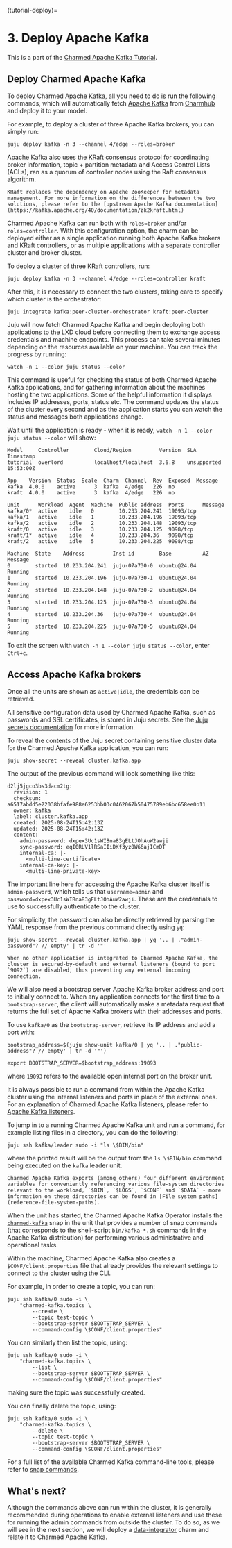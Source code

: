 (tutorial-deploy)=
# 3. Deploy Apache Kafka

This is a part of the [Charmed Apache Kafka Tutorial](index.md).

## Deploy Charmed Apache Kafka

To deploy Charmed Apache Kafka, all you need to do is run the following commands, which will automatically fetch [Apache Kafka](https://charmhub.io/kafka?channel=4/edge) from [Charmhub](https://charmhub.io/) and deploy it to your model.

For example, to deploy a cluster of three Apache Kafka brokers, you can simply run:

```shell
juju deploy kafka -n 3 --channel 4/edge --roles=broker
```

Apache Kafka also uses the KRaft consensus protocol for coordinating broker information, topic + partition metadata and Access Control Lists (ACLs), ran as a quorum of controller nodes using the Raft consensus algorithm.

```{note}
KRaft replaces the dependency on Apache ZooKeeper for metadata management. For more information on the differences between the two solutions, please refer to the [upstream Apache Kafka documentation](https://kafka.apache.org/40/documentation/zk2kraft.html)
```

Charmed Apache Kafka can run both with `roles=broker` and/or `roles=controller`. With this configuration option, the charm can be deployed either as a single application running both Apache Kafka brokers and KRaft controllers, or as multiple applications with a separate controller cluster and broker cluster.

To deploy a cluster of three KRaft controllers, run:

```shell
juju deploy kafka -n 3 --channel 4/edge --roles=controller kraft
```

After this, it is necessary to connect the two clusters, taking care to specify which cluster is the orchestrator:

```shell
juju integrate kafka:peer-cluster-orchestrator kraft:peer-cluster
```

Juju will now fetch Charmed Apache Kafka and begin deploying both applications to the LXD cloud before connecting them to exchange access credentials and machine endpoints. This process can take several minutes depending on the resources available on your machine. You can track the progress by running:

```shell
watch -n 1 --color juju status --color
```

This command is useful for checking the status of both Charmed Apache Kafka applications, and for gathering information about the machines hosting the two applications. Some of the helpful information it displays includes IP addresses, ports, status etc. 
The command updates the status of the cluster every second and as the application starts you can watch the status and messages both applications change. 

Wait until the application is ready - when it is ready, `watch -n 1 --color juju status --color` will show:

```shell
Model     Controller        Cloud/Region         Version  SLA          Timestamp
tutorial  overlord          localhost/localhost  3.6.8    unsupported  15:53:00Z

App    Version  Status  Scale  Charm  Channel  Rev  Exposed  Message
kafka  4.0.0    active      3  kafka  4/edge   226  no       
kraft  4.0.0    active      3  kafka  4/edge   226  no       

Unit      Workload  Agent  Machine  Public address  Ports      Message
kafka/0*  active    idle   0        10.233.204.241  19093/tcp  
kafka/1   active    idle   1        10.233.204.196  19093/tcp  
kafka/2   active    idle   2        10.233.204.148  19093/tcp  
kraft/0   active    idle   3        10.233.204.125  9098/tcp   
kraft/1*  active    idle   4        10.233.204.36   9098/tcp   
kraft/2   active    idle   5        10.233.204.225  9098/tcp   

Machine  State    Address         Inst id        Base          AZ  Message
0        started  10.233.204.241  juju-07a730-0  ubuntu@24.04      Running
1        started  10.233.204.196  juju-07a730-1  ubuntu@24.04      Running
2        started  10.233.204.148  juju-07a730-2  ubuntu@24.04      Running
3        started  10.233.204.125  juju-07a730-3  ubuntu@24.04      Running
4        started  10.233.204.36   juju-07a730-4  ubuntu@24.04      Running
5        started  10.233.204.225  juju-07a730-5  ubuntu@24.04      Running
```

To exit the screen with `watch -n 1 --color juju status --color`, enter `Ctrl+c`.

## Access Apache Kafka brokers

Once all the units are shown as `active|idle`, the credentials can be retrieved.

All sensitive configuration data used by Charmed Apache Kafka, such as passwords and SSL certificates, is stored in Juju secrets. See the [Juju secrets documentation](https://documentation.ubuntu.com/juju/3.6/reference/secret/) for more information.

To reveal the contents of the Juju secret containing sensitive cluster data for the Charmed Apache Kafka application, you can run:

```shell
juju show-secret --reveal cluster.kafka.app
```

The output of the previous command will look something like this:

```shell
d2lj5jgco3bs3dacm2tg:
  revision: 1
  checksum: a6517abdd5e22038bfafe988e6253bb03c0462067b50475789eb6bc658ee0b11
  owner: kafka
  label: cluster.kafka.app
  created: 2025-08-24T15:42:13Z
  updated: 2025-08-24T15:42:13Z
  content:
    admin-password: dxpex3Uc1sWIBna83gELtJOhAuW2awji
    sync-password: eqI0RLV1lRSaIIiDKf3yz0W66ajICmDT
    internal-ca: |-
      <multi-line-certificate>
    internal-ca-key: |-
      <multi-line-private-key>
```

The important line here for accessing the Apache Kafka cluster itself is `admin-password`, which tells us that `username=admin` and `password=dxpex3Uc1sWIBna83gELtJOhAuW2awji`. These are the credentials to use to successfully authenticate to the cluster.

For simplicity, the password can also be directly retrieved by parsing the YAML response from the previous command directly using `yq`:

```shell
juju show-secret --reveal cluster.kafka.app | yq '.. | ."admin-password"? // empty' | tr -d '"'
```

```{caution}
When no other application is integrated to Charmed Apache Kafka, the cluster is secured-by-default and external listeners (bound to port `9092`) are disabled, thus preventing any external incoming connection. 
```

We will also need a bootstrap server Apache Kafka broker address and port to initially connect to. When any application connects for the first time to a `bootstrap-server`, the client will automatically make a metadata request that returns the full set of Apache Kafka brokers with their addresses and ports.

To use `kafka/0` as the `bootstrap-server`, retrieve its IP address and add a port with:

```shell
bootstrap_address=$(juju show-unit kafka/0 | yq '.. | ."public-address"? // empty' | tr -d '"')

export BOOTSTRAP_SERVER=$bootstrap_address:19093
```

where `19093` refers to the available open internal port on the broker unit.

It is always possible to run a command from within the Apache Kafka cluster using the internal listeners and ports in place of the external ones. For an explanation of Charmed Apache Kafka listeners, please refer to [Apache Kafka listeners](reference-broker-listeners).

To jump in to a running Charmed Apache Kafka unit and run a command, for example listing files in a directory, you can do the following:

```shell
juju ssh kafka/leader sudo -i "ls \$BIN/bin"
```

where the printed result will be the output from the `ls \$BIN/bin` command being executed on the `kafka` leader unit.

```{note}
Charmed Apache Kafka exports (among others) four different environment variables for conveniently referencing various file-system directories relevant to the workload, `$BIN`, `$LOGS`, `$CONF` and `$DATA` - more information on these directories can be found in [File system paths](reference-file-system-paths).
```

When the unit has started, the Charmed Apache Kafka Operator installs the [`charmed-kafka`](https://snapcraft.io/charmed-kafka) snap in the unit that provides a number of snap commands (that corresponds to the shell-script `bin/kafka-*.sh` commands in the Apache Kafka distribution) for performing various administrative and operational tasks.

Within the machine, Charmed Apache Kafka also creates a `$CONF/client.properties` file that already provides the relevant settings to connect to the cluster using the CLI.

For example, in order to create a topic, you can run:

```shell
juju ssh kafka/0 sudo -i \
    "charmed-kafka.topics \
        --create \
        --topic test-topic \
        --bootstrap-server $BOOTSTRAP_SERVER \
        --command-config \$CONF/client.properties"
```

You can similarly then list the topic, using:

```shell
juju ssh kafka/0 sudo -i \
    "charmed-kafka.topics \
        --list \
        --bootstrap-server $BOOTSTRAP_SERVER \
        --command-config \$CONF/client.properties"
```

making sure the topic was successfully created.

You can finally delete the topic, using:

```shell
juju ssh kafka/0 sudo -i \
    "charmed-kafka.topics \
        --delete \
        --topic test-topic \
        --bootstrap-server $BOOTSTRAP_SERVER \
        --command-config \$CONF/client.properties"
```

For a full list of the available Charmed Kafka command-line tools, please refer to [snap commands](reference-snap-commands).

## What's next?

Although the commands above can run within the cluster, it is generally recommended during operations to enable external listeners and use these for running the admin commands from outside the cluster. 
To do so, as we will see in the next section, we will deploy a [data-integrator](https://charmhub.io/data-integrator) charm and relate it to Charmed Apache Kafka.

